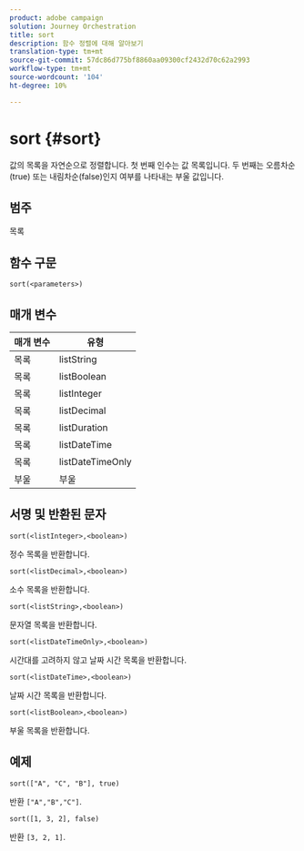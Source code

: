 ```yaml
---
product: adobe campaign
solution: Journey Orchestration
title: sort
description: 함수 정렬에 대해 알아보기
translation-type: tm+mt
source-git-commit: 57dc86d775bf8860aa09300cf2432d70c62a2993
workflow-type: tm+mt
source-wordcount: '104'
ht-degree: 10%

---
```



# sort {#sort}

값의 목록을 자연순으로 정렬합니다. 첫 번째 인수는 값 목록입니다. 두 번째는 오름차순(true) 또는 내림차순(false)인지 여부를 나타내는 부울 값입니다.

## 범주

목록

## 함수 구문

`sort(<parameters>)`

## 매개 변수

| 매개 변수 | 유형 |
|-----------|------------------|
| 목록 | listString |
| 목록 | listBoolean |
| 목록 | listInteger |
| 목록 | listDecimal |
| 목록 | listDuration |
| 목록 | listDateTime |
| 목록 | listDateTimeOnly |
| 부울 | 부울 |

## 서명 및 반환된 문자

`sort(<listInteger>,<boolean>)`

정수 목록을 반환합니다.

`sort(<listDecimal>,<boolean>)`

소수 목록을 반환합니다.

`sort(<listString>,<boolean>)`

문자열 목록을 반환합니다.

`sort(<listDateTimeOnly>,<boolean>)`

시간대를 고려하지 않고 날짜 시간 목록을 반환합니다.

`sort(<listDateTime>,<boolean>)`

날짜 시간 목록을 반환합니다.

`sort(<listBoolean>,<boolean>)`

부울 목록을 반환합니다.

## 예제

`sort(["A", "C", "B"], true)`

반환 `["A","B","C"]`.

`sort([1, 3, 2], false)`

반환 `[3, 2, 1]`.
